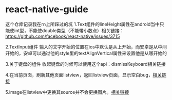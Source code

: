 # react-native-guide
这个仓库记录我在rn上所踩过的坑
1.Text组件的lineHeight属性在android当中只能使int型，不能使double类型（不能带小数点）相关链接：https://github.com/facebook/react-native/issues/3715

2.TextInput组件 输入的文字开始的位置在ios中默认是从上开始，而安卓是从中间开始的，安卓可以通过他的style里的textAlignVertical属性来设置他是从哪开始的

3.关于键盘的组件 收起键盘的时候可以使用这个api：dismissKeyboard相关链接

4.在当前页面，刷新其他页面listview，返回listview页面，显示空白bug，[相关链接](https://github.com/facebook/react-native/issues/1831)

5.image在listview中更换其source并不会更换图片。[相关链接](https://github.com/facebook/react-native/issues/1397#issuecomment-105367632)
